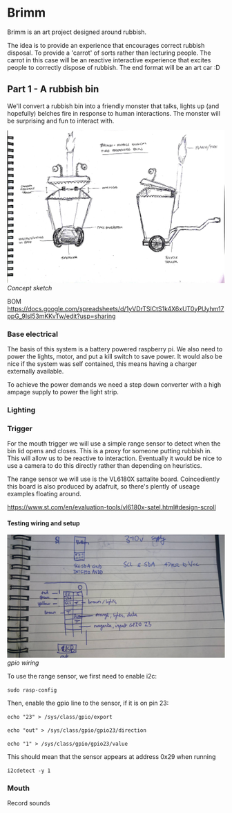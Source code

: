 # Brimm
Brimm is an art project designed around rubbish.

The idea is to provide an experience that encourages correct rubbish disposal. To provide a 'carrot' of sorts rather than lecturing people. The carrot in this case will be an reactive interactive experience that excites people to correctly dispose of rubbish. The end format will be an art car :D


## Part 1 - A rubbish bin
We'll convert a rubbish bin into a friendly monster that talks, lights up (and hopefully) belches fire in response to human interactions. The monster will be surprising and fun to interact with. 

![Concept sketch](brimm.jpg)
*Concept sketch*

BOM
https://docs.google.com/spreadsheets/d/1yVDrTSlCtS1k4X6xUT0yPUyhm17ppG_9IsI53mKKvTw/edit?usp=sharing

### Base electrical
The basis of this system is a battery powered raspberry pi. We also need to power the lights, motor, and put a kill switch to save power. It would also be nice if the system was self contained, this means having a charger externally available. 

To achieve the power demands we need a step down converter with a high ampage supply to power the light strip. 

### Lighting

### Trigger
For the mouth trigger we will use a simple range sensor to detect when the bin lid opens and closes. This is a proxy for someone putting rubbish in. This will allow us to be reactive to interaction. Eventually it would be nice to use a camera to do this directly rather than depending on heuristics.

The range sensor we will use is the VL6180X sattalite board. Coincediently this board is also produced by adafruit, so there's plently of useage examples floating around.

https://www.st.com/en/evaluation-tools/vl6180x-satel.html#design-scroll

#### Testing wiring and setup
![gpio](gpio.jpg)
*gpio wiring*

To use the range sensor, we first need to enable i2c: 

``sudo rasp-config``

Then, enable the gpio line to the sensor, if it is on pin 23: 

``echo "23" > /sys/class/gpio/export``

``echo "out" > /sys/class/gpio/gpio23/direction ``

``echo "1" > /sys/class/gpio/gpio23/value ``

This should mean that the sensor appears at address 0x29 when running

``i2cdetect -y 1``

### Mouth

Record sounds
